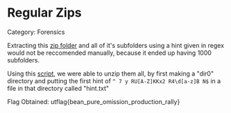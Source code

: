 # Regular Zips
Category: Forensics

Extracting this [zip folder](assets/RegularZips.zip) and all of it's subfolders using a hint given in regex would not be reccomended manually, because it ended up having 1000 subfolders.

Using this [script](assets/regularZips.py), we were able to unzip them all, by first making a "dir0" directory and putting the first hint of ````^ 7 y RU[A-Z]KKx2 R4\d[a-z]B N$```` in a file in that directory called "hint.txt"

Flag Obtained: utflag{bean_pure_omission_production_rally}
